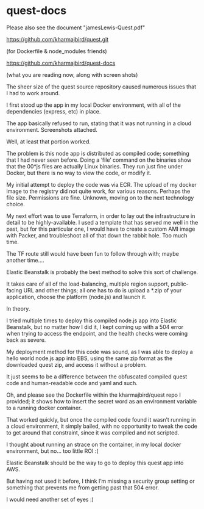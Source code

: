 # quest-docs

Please also see the document "jamesLewis-Quest.pdf"






https://github.com/kharmajbird/quest.git

(for Dockerfile & node_modules friends)


https://github.com/kharmajbird/quest-docs

(what you are reading now, along with screen shots)



The sheer size of the quest source repository caused numerous issues that I had to work around.

I first stood up the app in my local Docker environment, with all of the dependencies (express, etc) in place.

The app basically refused to run, stating that it was not running in a cloud environment. Screenshots attached.

Well, at least that portion worked.

The problem is this node app is distributed as compiled code; something that I had never seen before.  Doing a ‘file’ command on the binaries show that the 00*js files are actually Linux binaries.  They run just fine under Docker, but there is no way to view the code, or modify it.

My initial attempt to deploy the code was via ECR. The upload of my docker image to the registry did not quite work, for various reasons. Perhaps the file size. Permissions are fine. Unknown, moving on to the next technology choice.

My next effort was to use Terraform, in order to lay out the infrastructure in detail to be highly-available. I used a template that has served me well in the past, but for this particular one, I would have to create a custom AMI image with Packer, and troubleshoot all of that down the rabbit hole. Too much time.

The TF route still would have been fun to follow through with; maybe another time….

Elastic Beanstalk is probably the best method to solve this sort of challenge.

It takes care of all of the load-balancing, multiple region support, public-facing URL and other things; all one has to do is upload a *.zip of your application, choose the platform (node.js) and launch it.

In theory.

I tried multiple times to deploy this compiled node.js app into Elastic Beanstalk, but no matter how I did it, I kept coming up with a 504 error when trying to access the endpoint, and the health checks were coming back as severe.

My deployment method for this code was sound, as I was able to deploy a hello world node.js app into EBS, using the same zip format as the downloaded quest zip, and access it without a problem.

It just seems to be a difference between the obfuscated compiled quest code and human-readable code and yaml and such.


Oh, and please see the Dockerfile within the kharmajbird/quest repo I provided; it shows how to insert the secret word as an environment variable to a running docker container.

That worked quickly, but once the compiled code found it wasn’t running in a cloud environment, it simply bailed, with no opportunity to tweak the code to get around that constraint, since it was compiled and not scripted.

I thought about running an strace on the container, in my local docker environment, but no… too little ROI :(

Elastic Beanstalk should be the way to go to deploy this quest app into AWS.

But having not used it before, I think I’m missing a security group setting or something that prevents me from getting past that 504 error.

I would need another set of eyes :)






